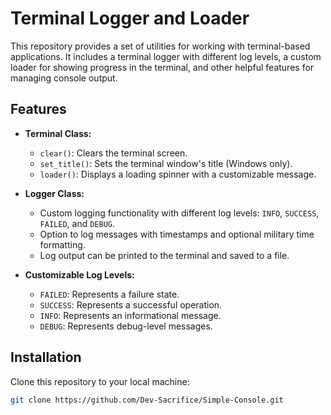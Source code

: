 # Terminal Logger and Loader

This repository provides a set of utilities for working with terminal-based applications. It includes a terminal logger with different log levels, a custom loader for showing progress in the terminal, and other helpful features for managing console output.

## Features

- **Terminal Class:**
  - `clear()`: Clears the terminal screen.
  - `set_title()`: Sets the terminal window's title (Windows only).
  - `loader()`: Displays a loading spinner with a customizable message.

- **Logger Class:**
  - Custom logging functionality with different log levels: `INFO`, `SUCCESS`, `FAILED`, and `DEBUG`.
  - Option to log messages with timestamps and optional military time formatting.
  - Log output can be printed to the terminal and saved to a file.

- **Customizable Log Levels:**
  - `FAILED`: Represents a failure state.
  - `SUCCESS`: Represents a successful operation.
  - `INFO`: Represents an informational message.
  - `DEBUG`: Represents debug-level messages.

## Installation

Clone this repository to your local machine:

```bash
git clone https://github.com/Dev-Sacrifice/Simple-Console.git
```
